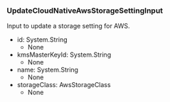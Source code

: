 ### UpdateCloudNativeAwsStorageSettingInput
Input to update a storage setting for AWS.

- id: System.String
  - None
- kmsMasterKeyId: System.String
  - None
- name: System.String
  - None
- storageClass: AwsStorageClass
  - None
